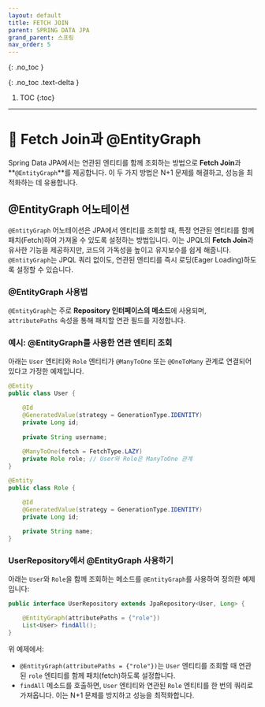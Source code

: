 ```yaml
---
layout: default
title: FETCH JOIN
parent: SPRING DATA JPA
grand_parent: 스프링
nav_order: 5
---
```


{: .no_toc }
 
{: .no_toc .text-delta }

1. TOC
{:toc}

---

# 🌿 Fetch Join과 @EntityGraph

Spring Data JPA에서는 연관된 엔티티를 함께 조회하는 방법으로 **Fetch Join**과 **`@EntityGraph`**를 제공합니다. 이 두 가지 방법은 N+1 문제를 해결하고, 성능을 최적화하는 데 유용합니다. 

## @EntityGraph 어노테이션

`@EntityGraph` 어노테이션은 JPA에서 엔티티를 조회할 때, 특정 연관된 엔티티를 함께 패치(Fetch)하여 가져올 수 있도록 설정하는 방법입니다. 이는 JPQL의 **Fetch Join**과 유사한 기능을 제공하지만, 코드의 가독성을 높이고 유지보수를 쉽게 해줍니다. `@EntityGraph`는 JPQL 쿼리 없이도, 연관된 엔티티를 즉시 로딩(Eager Loading)하도록 설정할 수 있습니다.

### @EntityGraph 사용법

`@EntityGraph`는 주로 **Repository 인터페이스의 메소드**에 사용되며, `attributePaths` 속성을 통해 패치할 연관 필드를 지정합니다.

### 예시: @EntityGraph를 사용한 연관 엔티티 조회

아래는 `User` 엔티티와 `Role` 엔티티가 `@ManyToOne` 또는 `@OneToMany` 관계로 연결되어 있다고 가정한 예제입니다.

```java
@Entity
public class User {

    @Id
    @GeneratedValue(strategy = GenerationType.IDENTITY)
    private Long id;
    
    private String username;
    
    @ManyToOne(fetch = FetchType.LAZY)
    private Role role; // User와 Role은 ManyToOne 관계
}
```

```java
@Entity
public class Role {

    @Id
    @GeneratedValue(strategy = GenerationType.IDENTITY)
    private Long id;
    
    private String name;
}
```

### UserRepository에서 @EntityGraph 사용하기

아래는 `User`와 `Role`을 함께 조회하는 메소드를 `@EntityGraph`를 사용하여 정의한 예제입니다:

```java
public interface UserRepository extends JpaRepository<User, Long> {

    @EntityGraph(attributePaths = {"role"})
    List<User> findAll();
}
```

위 예제에서:

- `@EntityGraph(attributePaths = {"role"})`는 `User` 엔티티를 조회할 때 연관된 `role` 엔티티를 함께 패치(fetch)하도록 설정합니다.
- `findAll` 메소드를 호출하면, `User` 엔티티와 연관된 `Role` 엔티티를 한 번의 쿼리로 가져옵니다. 이는 N+1 문제를 방지하고 성능을 최적화합니다.

